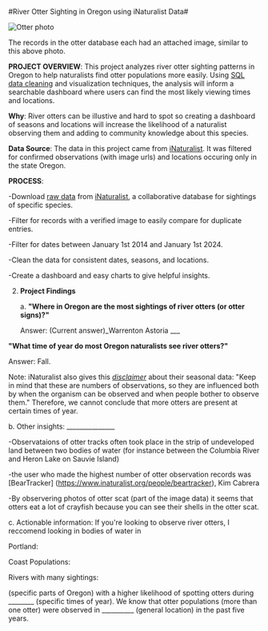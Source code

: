 #River Otter Sighting in Oregon using iNaturalist Data#

![Otter photo](https://inaturalist-open-data.s3.amazonaws.com/photos/183828265/medium.jpg)

The records in the otter database each had an attached image, similar to this above photo.

**PROJECT OVERVIEW**: This project analyzes river otter sighting patterns in Oregon to help naturalists find otter populations more easily. Using [SQL data cleaning](queries/analysis_queries.sql) and visualization techniques, the analysis will inform a searchable dashboard where users can find the most likely viewing times and locations.

**Why**: River otters can be illustive and hard to spot so creating a dashboard of seasons and locations will increase the likelihood of a naturalist observing them and adding to community knowledge about this species.

**Data Source**: The data in this project came from [iNaturalist](https://www.inaturalist.org/taxa/41777-Lontra-canadensis). It was  filtered for confirmed observations (with image urls) and locations occuring only in the state Oregon.

**PROCESS**: 

-Download [raw data](data/raw) from [iNaturalist](https://www.inaturalist.org/taxa/41777-Lontra-canadensis), a collaborative database for sightings of specific species.

-Filter for records with a verified image to easily compare for duplicate entries. 

-Filter for dates between January 1st 2014 and January 1st 2024.

-Clean the data for consistent dates, seasons, and locations.

-Create a dashboard and easy charts to give helpful insights.


2. **Project Findings**

   a.  **"Where in Oregon are the most sightings of river otters (or otter signs)?"**

   Answer: (Current answer)_Warrenton Astoria ___
  
  **"What time of year do most Oregon naturalists see river otters?"**
 
  Answer: Fall.

  Note: iNaturalist also gives this [*disclaimer*](https://www.inaturalist.org/taxa/41777-Lontra-canadensis) about their seasonal data: "Keep in mind that these are numbers of observations, so they are influenced both by when the organism can be observed and when people bother to observe them." Therefore, we cannot conclude that more otters are present at certain times of year.

b. Other insights: _______________

   -Observataions of otter tracks often took place in the strip of undeveloped land between two bodies of water (for instance between the Columbia River and Heron Lake on Sauvie Island)
   
   -the user who made the highest number of otter observation records was [BearTracker] (https://www.inaturalist.org/people/beartracker), Kim Cabrera

   -By observering photos of otter scat (part of the image data) it seems that otters eat a lot of crayfish because you can see their shells in the otter scat.

c. Actionable information: If you're looking to observe river otters, I reccomend looking in bodies of water in

Portland:

Coast Populations:

Rivers with many sightings:

(specific parts of Oregon) with a higher likelihood of spotting otters during ________ (specific times of year). We know that otter populations (more than one otter) were observed in __________ (general location) in the past five years.


